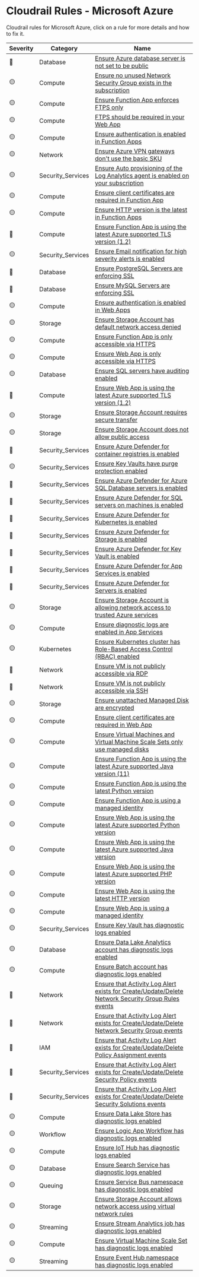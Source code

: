 # Cloudrail Rules - Microsoft Azure
Cloudrail rules for Microsoft Azure, click on a rule for more details and how to fix it.

| Severity | Category | Name |
| ----------- | ----------- | ----------- |
 | 🔴 | Database | [Ensure Azure database server is not set to be public](rules/azure/non-car-azure-database-public-access) |
 | 🟡 | Compute | [Ensure no unused Network Security Group exists in the subscription](rules/azure/non-car-unused-network-security-group) |
 | 🟡 | Compute | [Ensure Function App enforces FTPS only](rules/azure/non-car-function-app-enforces-ftps-only) |
 | 🟡 | Compute | [FTPS should be required in your Web App](rules/azure/non-car-ftps-should-be-required-in-web-app) |
 | 🟡 | Compute | [Ensure authentication is enabled in Function Apps](rules/azure/non-car-authentication-enabled-in-function-app) |
 | 🟡 | Network | [Ensure Azure VPN gateways don't use the basic SKU](rules/azure/non-car-vpn-gateway-disallow-basic-sku) |
 | 🟡 | Security_Services | [Ensure Auto provisioning of the Log Analytics agent is enabled on your subscription](rules/azure/non-car-auto-provisioning-log-analytics-agent-enabled) |
 | 🟡 | Compute | [Ensure client certificates are required in Function App](rules/azure/non-car-client-certificates-required-in-function-app) |
 | 🟡 | Compute | [Ensure HTTP version is the latest in Function Apps](rules/azure/non-car-http-latest-in-function-app) |
 | 🔴 | Compute | [Ensure Function App is using the latest Azure supported TLS version (1.2)](rules/azure/non-car-function-app-using-latest-tls-version) |
 | 🟡 | Security_Services | [Ensure Email notification for high severity alerts is enabled](rules/azure/non-car-email-notification-high-severity-alerts-enabled) |
 | 🔴 | Database | [Ensure PostgreSQL Servers are enforcing SSL](rules/azure/non-car-postgresql-server-enforcing-ssl) |
 | 🔴 | Database | [Ensure MySQL Servers are enforcing SSL](rules/azure/non-car-mysql-server-enforcing-ssl) |
 | 🟡 | Compute | [Ensure authentication is enabled in Web Apps](rules/azure/non-car-authentication-enabled-in-web-app) |
 | 🟡 | Storage | [Ensure Storage Account has default network access denied](rules/azure/non-car-storage-account-default-network-access-denied) |
 | 🟡 | Compute | [Ensure Function App is only accessible via HTTPS](rules/azure/non-car-function-app-accessible-only-via-https) |
 | 🟡 | Compute | [Ensure Web App is only accessible via HTTPS](rules/azure/non-car-web-app-accessible-only-via-https) |
 | 🟡 | Database | [Ensure SQL servers have auditing enabled](rules/azure/non-car-sql-servers-auditing-enabled) |
 | 🔴 | Compute | [Ensure Web App is using the latest Azure supported TLS version (1.2)](rules/azure/non-car-web-app-using-latest-tls-version) |
 | 🟡 | Storage | [Ensure Storage Account requires secure transfer](rules/azure/non-car-storage-account-secure-transfer) |
 | 🟡 | Storage | [Ensure Storage Account does not allow public access](rules/azure/non-car-storage-account-public-access) |
 | 🔴 | Security_Services | [Ensure Azure Defender for container registries is enabled](rules/azure/non-car-azure-defender-for-container-registries-enabled) |
 | 🟡 | Security_Services | [Ensure Key Vaults have purge protection enabled](rules/azure/non-car-key-vault-purge-protection-enabled) |
 | 🔴 | Security_Services | [Ensure Azure Defender for Azure SQL Database servers is enabled](rules/azure/non-car-azure-defender-for-azure-sql-servers-enabled) |
 | 🔴 | Security_Services | [Ensure Azure Defender for SQL servers on machines is enabled](rules/azure/non-car-azure-defender-for-sql-servers-on-machines-enabled) |
 | 🔴 | Security_Services | [Ensure Azure Defender for Kubernetes is enabled](rules/azure/non-car-azure-defender-for-kubernetes-enabled) |
 | 🔴 | Security_Services | [Ensure Azure Defender for Storage is enabled](rules/azure/non-car-azure-defender-for-storage-enabled) |
 | 🔴 | Security_Services | [Ensure Azure Defender for Key Vault is enabled](rules/azure/non-car-azure-defender-for-key-vault-enabled) |
 | 🔴 | Security_Services | [Ensure Azure Defender for App Services is enabled](rules/azure/non-car-azure-defender-for-app-services-enabled) |
 | 🔴 | Security_Services | [Ensure Azure Defender for Servers is enabled](rules/azure/non-car-azure-defender-for-servers-enabled) |
 | 🟡 | Storage | [Ensure Storage Account is allowing network access to trusted Azure services](rules/azure/non-car-storage-account-network-access-trusted-azure-services) |
 | 🟡 | Compute | [Ensure diagnostic logs are enabled in App Services](rules/azure/non-car-diagnostic-logs-enabled-in-app-services) |
 | 🟡 | Kubernetes | [Ensure Kubernetes cluster has Role-Based Access Control (RBAC) enabled](rules/azure/non-car-kubernetes-cluster-rbac-enabled) |
 | 🔴 | Network | [Ensure VM is not publicly accessible via RDP](rules/azure/car-vm-not-publicly-accessible-rdp) |
 | 🔴 | Network | [Ensure VM is not publicly accessible via SSH](rules/azure/car-vm-not-publicly-accessible-ssh) |
 | 🟡 | Storage | [Ensure unattached Managed Disk are encrypted](rules/azure/non-car-unattached-managed-disks-encrypted) |
 | 🟡 | Compute | [Ensure client certificates are required in Web App](rules/azure/non-car-client-certificates-required-in-web-app) |
 | 🟡 | Compute | [Ensure Virtual Machines and Virtual Machine Scale Sets only use managed disks](rules/azure/non-car-virtual-machines-and-virtual-machine-scale-sets-only-use-managed-disks) |
 | 🟡 | Compute | [Ensure Function App is using the latest Azure supported Java version (11)](rules/azure/non-car-function-app-using-latest-java-version) |
 | 🟡 | Compute | [Ensure Function App is using the latest Python version](rules/azure/non-car-function-app-using-latest-python-version) |
 | 🟡 | Compute | [Ensure Function App is using a managed identity](rules/azure/non-car-function-app-using-managed-identity) |
 | 🟡 | Compute | [Ensure Web App is using the latest Azure supported Python version](rules/azure/non-car-service-app-using-latest-python-version) |
 | 🟡 | Compute | [Ensure Web App is using the latest Azure supported Java version](rules/azure/non-car-service-app-using-latest-java-version) |
 | 🟡 | Compute | [Ensure Web App is using the latest Azure supported PHP version](rules/azure/non-car-web-app-using-latest-php-version) |
 | 🟡 | Compute | [Ensure Web App is using the latest HTTP version](rules/azure/non-car-web-app-using-latest-http-version) |
 | 🟡 | Compute | [Ensure Web App is using a managed identity](rules/azure/non-car-web-app-using-managed-identity) |
 | 🟡 | Security_Services | [Ensure Key Vault has diagnostic logs enabled](rules/azure/car-key-vault-diagnostic-logs-enabled) |
 | 🟡 | Database | [Ensure Data Lake Analytics account has diagnostic logs enabled](rules/azure/car-data-lake-analytics-account-diagnostic-logs-enabled) |
 | 🟡 | Compute | [Ensure Batch account has diagnostic logs enabled](rules/azure/car-batch-account-diagnostic-logs-enabled) |
 | 🔴 | Network | [Ensure that Activity Log Alert exists for Create/Update/Delete Network Security Group Rules events](rules/azure/non-car-activity-log-alert-create-update-delete-network-security-group-rules) |
 | 🔴 | Network | [Ensure that Activity Log Alert exists for Create/Update/Delete Network Security Group events](rules/azure/non-car-activity-log-alert-create-update-delete-network-security-groups) |
 | 🔴 | IAM | [Ensure that Activity Log Alert exists for Create/Update/Delete Policy Assignment events](rules/azure/non-car-activity-log-alert-create-update-delete-policy-assignment) |
 | 🔴 | Security_Services | [Ensure that Activity Log Alert exists for Create/Update/Delete Security Policy events](rules/azure/non-car-activity-log-alert-update-security-policy) |
 | 🔴 | Security_Services | [Ensure that Activity Log Alert exists for Create/Update/Delete Security Solutions events](rules/azure/non-car-activity-log-alert-create-update-delete-security-solutions) |
 | 🟡 | Compute | [Ensure Data Lake Store has diagnostic logs enabled](rules/azure/car-data-lake-store-diagnostic-logs-enabled) |
 | 🟡 | Workflow | [Ensure Logic App Workflow has diagnostic logs enabled](rules/azure/car-logic-app-workflow-diagnostic-logs-enabled) |
 | 🟡 | Compute | [Ensure IoT Hub has diagnostic logs enabled](rules/azure/car-iot-hub-diagnostic-logs-enabled) |
 | 🟡 | Database | [Ensure Search Service has diagnostic logs enabled](rules/azure/car-search-service-diagnostic-logs-enabled) |
 | 🟡 | Queuing | [Ensure Service Bus namespace has diagnostic logs enabled](rules/azure/car-service-bus-namespace-diagnostic-logs-enabled) |
 | 🟡 | Storage | [Ensure Storage Account allows network access using virtual network rules](rules/azure/non-car-storage-account-network-access-virtual-network-rules) |
 | 🟡 | Streaming | [Ensure Stream Analytics job has diagnostic logs enabled](rules/azure/car-stream-analytics-job-diagnostic-logs-enabled) |
 | 🟡 | Compute | [Ensure Virtual Machine Scale Set has diagnostic logs enabled](rules/azure/car-virtual-machine-scale-set-diagnostic-logs-enabled) |
 | 🟡 | Streaming | [Ensure Event Hub namespace has diagnostic logs enabled](rules/azure/car-event-hub-namespace-diagnostic-logs-enabled) |
